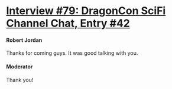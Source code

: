 # [Interview #79: DragonCon SciFi Channel Chat, Entry #42](https://www.theoryland.com/intvmain.php?i=79#42)

#### Robert Jordan

Thanks for coming guys. It was good talking with you.

#### Moderator

Thank you!

